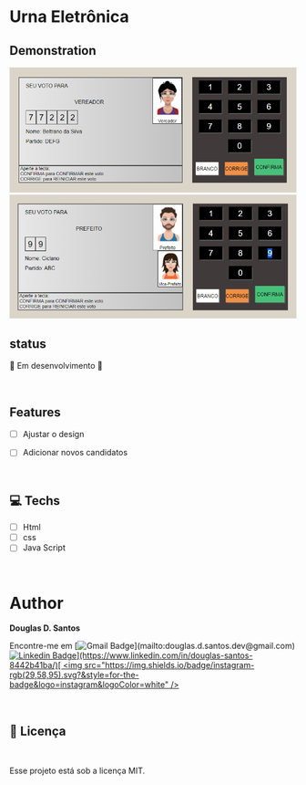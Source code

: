 # Urna Eletrônica

## Demonstration
<img src="./images/demonstration.png">
<img src="./images/demonstration02.png">


<br>

## status
🚧 Em desenvolvimento 🚀


<br>

##  Features

- [ ] Ajustar o design
- [ ] Adicionar novos candidatos


<br> 

## 💻 Techs



* [ ] Html
* [ ] css
* [ ] Java Script

<br>

# Author

**Douglas D. Santos**

Encontre-me em [![Gmail Badge](https://img.shields.io/badge/gmail-rgb(29,58,95)?&style=for-the-badge&logo=gmail&logoColor=white)](mailto:douglas.d.santos.dev@gmail.com) [![Linkedin Badge](https://img.shields.io/badge/linkedin-rgb(29,58,95).svg?&style=for-the-badge&logo=linkedin&logoColor=white)](https://www.linkedin.com/in/douglas-santos-8442b41ba/)[ <img src="https://img.shields.io/badge/instagram-rgb(29,58,95).svg?&style=for-the-badge&logo=instagram&logoColor=white" />](https://www.instagram.com/douglas_.1993/)

<br> 

## 📕 Licença

<br>

Esse projeto está sob a licença MIT.